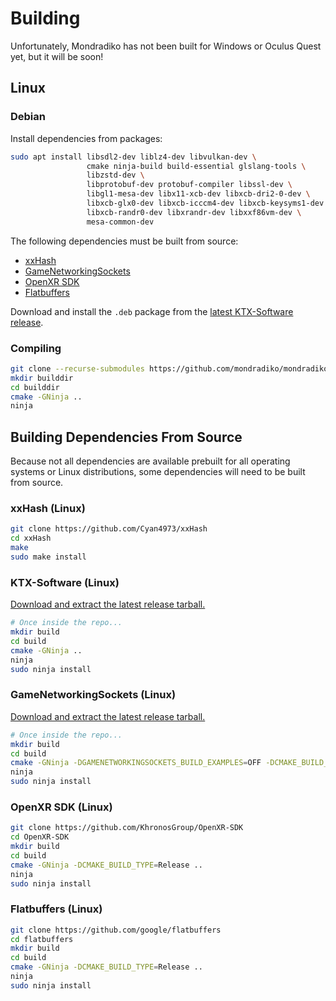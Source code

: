 # Building

Unfortunately, Mondradiko has not been built for Windows or Oculus Quest yet, but it will be soon!

## Linux

### Debian

Install dependencies from packages:

```bash
sudo apt install libsdl2-dev liblz4-dev libvulkan-dev \
                 cmake ninja-build build-essential glslang-tools \
                 libzstd-dev \
                 libprotobuf-dev protobuf-compiler libssl-dev \
                 libgl1-mesa-dev libx11-xcb-dev libxcb-dri2-0-dev \
                 libxcb-glx0-dev libxcb-icccm4-dev libxcb-keysyms1-dev \
                 libxcb-randr0-dev libxrandr-dev libxxf86vm-dev \
                 mesa-common-dev
```

The following dependencies must be built from source:

- [xxHash](#xxhash-linux)
- [GameNetworkingSockets]((#gamenetworkingsockets-linux))
- [OpenXR SDK](#openxr-sdk-linux)
- [Flatbuffers](#flatbuffers-linux)

Download and install the `.deb` package
from the [latest KTX-Software release](https://github.com/KhronosGroup/KTX-Software/releases).

### Compiling

```bash
git clone --recurse-submodules https://github.com/mondradiko/mondradiko
mkdir builddir
cd builddir
cmake -GNinja ..
ninja
```

## Building Dependencies From Source

Because not all dependencies are available prebuilt for all operating systems
or Linux distributions, some dependencies will need to be built from source.

### xxHash (Linux)

```bash
git clone https://github.com/Cyan4973/xxHash
cd xxHash
make
sudo make install
```

### KTX-Software (Linux)

[Download and extract the latest release tarball.](https://github.com/KhronosGroup/KTX-Software/releases)

```bash
# Once inside the repo...
mkdir build
cd build
cmake -GNinja ..
ninja
sudo ninja install
```

### GameNetworkingSockets (Linux)

[Download and extract the latest release tarball.](https://github.com/ValveSoftware/GameNetworkingSockets/releases)

```bash
# Once inside the repo...
mkdir build
cd build
cmake -GNinja -DGAMENETWORKINGSOCKETS_BUILD_EXAMPLES=OFF -DCMAKE_BUILD_TYPE=Release ..
ninja
sudo ninja install
```

### OpenXR SDK (Linux)

```bash
git clone https://github.com/KhronosGroup/OpenXR-SDK
cd OpenXR-SDK
mkdir build
cd build
cmake -GNinja -DCMAKE_BUILD_TYPE=Release ..
ninja
sudo ninja install
```

### Flatbuffers (Linux)

```bash
git clone https://github.com/google/flatbuffers
cd flatbuffers
mkdir build
cd build
cmake -GNinja -DCMAKE_BUILD_TYPE=Release ..
ninja
sudo ninja install
```
